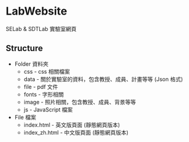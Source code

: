 # LabWebsite
SELab & SDTLab 實驗室網頁

## Structure
* Folder 資料夾
  * css - css 相關檔案  
  * data - 關於實驗室的資料，包含教授、成員、計畫等等 (Json 格式)  
  * file - pdf 文件  
  * fonts - 字形相關  
  * image - 照片相關，包含教授、成員、背景等等  
  * js - JavaScript 檔案  
* File 檔案
  * index.html - 英文版頁面 (靜態網頁版本)
  * index_zh.html - 中文版頁面 (靜態網頁版本)
